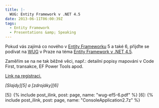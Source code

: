```yaml
---
title: |-
  WUG: Entity Framework v .NET 4.5
date: 2013-06-11T06:00:39Z
tags:
  - Entity Framework
  - Presentations &amp; Speaking
---
```

Pokud vás zajímá co nového v [Entity Frameworku][1] 5 a také 6, přijďte se podívat na [WUG][2] v Praze na téma [Entity Framework v .NET 4.5][3].

<!-- excerpt -->

Zaměřím se na ne tak běžné věci, např.: detailní popisy mapováni v Code First, transakce, EF Power Tools apod.

[Link na registraci.][4]

_[Slajdy][5] a [zdrojáky][6]_

[1]: http://msdn.com/ef
[2]: http://www.wug.cz
[3]: http://wug.cz/praha/akce/591-Entity-Framework-v-NET-4-5
[4]: http://wug.cz/praha/akce/591-Entity-Framework-v-NET-4-5
[5]: {% include post_ilink, post: page, name: "wug-ef5-6.pdf" %}
[6]: {% include post_ilink, post: page, name: "ConsoleApplication2.7z" %}